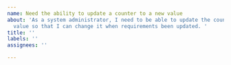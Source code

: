 ```yaml
---
name: Need the ability to update a counter to a new value
about: 'As a system administrator, I need to be able to update the counters to a new
  value so that I can change it when requirements been updated. '
title: ''
labels: ''
assignees: ''

---
```



